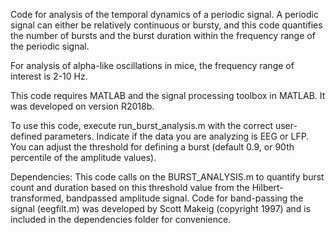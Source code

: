Code for analysis of the temporal dynamics of a periodic signal. A periodic signal can either be relatively continuous or bursty, and this code quantifies the number of bursts and the burst duration within the frequency range of the periodic signal.

For analysis of alpha-like oscillations in mice, the frequency range of interest is 2-10 Hz. 

This code requires MATLAB and the signal processing toolbox in MATLAB. It was developed on version R2018b. 

To use this code, execute run_burst_analysis.m with the correct user-defined parameters. Indicate if the data you are analyzing is EEG or LFP. You can adjust the threshold for defining a burst (default 0.9, or 90th percentile of the amplitude values). 

Dependencies: This code calls on the BURST_ANALYSIS.m to quantify burst count and duration based on this threshold value from the Hilbert-transformed, bandpassed amplitude signal. Code for band-passing the signal (eegfilt.m) was developed by Scott Makeig (copyright 1997) and is included in the dependencies folder for convenience. 

